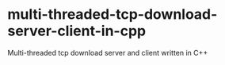 # multi-threaded-tcp-download-server-client-in-cpp
Multi-threaded tcp download server and client written in C++
 

